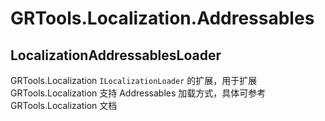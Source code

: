 # GRTools.Localization.Addressables  

## LocalizationAddressablesLoader  

GRTools.Localization `ILocalizationLoader` 的扩展，用于扩展 GRTools.Localization 支持 Addressables 加载方式，具体可参考 GRTools.Localization 文档